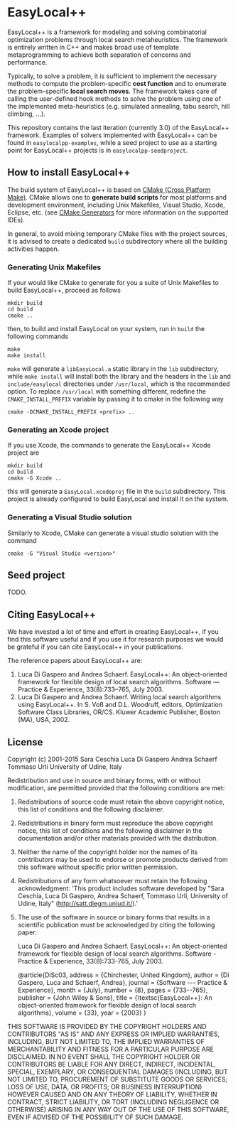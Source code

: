 # EasyLocal++

EasyLocal++ is a framework for modeling and solving combinatorial optimization problems through local search metaheuristics. The framework is entirely written in C++ and makes broad use of template metaprogramming to achieve both separation of concerns and performance. 

Typically, to solve a problem, it is sufficient to implement the necessary methods to compute the problem-specific **cost function** and to enumerate the problem-specific **local search moves**. The framework takes care of calling the user-defined hook methods to solve the problem using one of the implemented meta-heuristics (e.g. simulated annealing, tabu search, hill climbing, ...).

This repository contains the last iteration (currently 3.0) of the EasyLocal++ framework. Examples of solvers implemented with EasyLocal++ can be found in `easylocalpp-examples`, while a seed project to use as a starting point for EasyLocal++ projects is in `easylocalpp-seedproject`.

## How to install EasyLocal++

The build system of EasyLocal++ is based on [CMake (Cross Platform Make)](http://www.cmake.org). CMake allows one to **generate build scripts** for most platforms and development environment, including Unix Makefiles, Visual Studio, Xcode, Eclipse, etc. (see [CMake Generators](http://www.cmake.org/cmake/help/v3.0/manual/cmake-generators.7.html) for more information on the supported IDEs).

In general, to avoid mixing temporary CMake files with the project sources, it is advised to create a dedicated `build` subdirectory where all the building activities happen.

### Generating Unix Makefiles

If your would like CMake to generate for you a suite of Unix Makefiles to build EasyLocal++, proceed as follows

	mkdir build
	cd build
	cmake ..
	
then, to build and install EasyLocal on your system, run in `build` the following commands

    make
    make install

`make` will generate a `libEasyLocal.a` static library in the `lib` subdirectory, while `make install` will install both the library and the headers in the `lib` and `include/easylocal` directories under `/usr/local`, which is the recommended option. To replace `/usr/local` with something different, redefine the `CMAKE_INSTALL_PREFIX` variable by passing it to cmake in the following way

	cmake -DCMAKE_INSTALL_PREFIX <prefix> ..

### Generating an Xcode project

If you use Xcode, the commands to generate the EasyLocal++ Xcode project are

    mkdir build
    cd build
    cmake -G Xcode ..
    
this will generate a `EasyLocal.xcodeproj` file in the `build` subdirectory. This project is already configured to build EasyLocal and install it on the system.

### Generating a Visual Studio solution

Similarly to Xcode, CMake can generate a visual studio solution with the command

	cmake -G "Visual Studio <version>"

## Seed project

TODO.

## Citing EasyLocal++

We have invested a lot of time and effort in creating EasyLocal++, if you find this software useful and if you use it for research purposes we would be grateful if you can cite EasyLocal++ in your publications.

The reference papers about EasyLocal++ are:

1. Luca Di Gaspero and Andrea Schaerf. EasyLocal++: An object-oriented framework for flexible design of local search algorithms.  Software — Practice & Experience, 33(8):733–765, July 2003. 
2. Luca Di Gaspero and Andrea Schaerf. Writing local search algorithms using EasyLocal++. In S. Voß and D.L. Woodruff, editors,  Optimization Software Class Libraries, OR/CS. Kluwer Academic Publisher, Boston (MA), USA, 2002.

## License

 Copyright (c) 2001-2015 Sara Ceschia
 						 Luca Di Gaspero 
 						 Andrea Schaerf
						 Tommaso Urli 
 						 University of Udine, Italy 
 
 
 Redistribution and use in source and binary forms, with or without
 modification, are permitted provided that the following conditions
 are met:

 1. Redistributions of source code must retain the above copyright
    notice, this list of conditions and the following disclaimer.

 2. Redistributions in binary form must reproduce the above copyright
    notice, this list of conditions and the following disclaimer in
    the documentation and/or other materials provided with the
    distribution.

 3. Neither the name of the copyright holder nor the names of its
    contributors may be used to endorse or promote products derived
    from this software without specific prior written permission.

 4. Redistributions of any form whatsoever must retain the following
    acknowledgment: 'This product includes software developed by 
	"Sara Ceschia, Luca Di Gaspero, Andrea Schaerf, Tommaso Urli,
	University of Udine, Italy" (http://satt.diegm.uniud.it/).'
	
 5. The use of the software in source or binary forms that results in
    a scientific publication must be acknowledged by citing the 
	following paper:
	
	Luca Di Gaspero and Andrea Schaerf. EasyLocal++: An object-oriented 
	framework for flexible design of local search algorithms. 
	Software - Practice & Experience, 33(8):733-765, July 2003.
	
	
	  @article{DiSc03,
	    address = {Chirchester, United Kingdom},
	    author = {Di Gaspero, Luca and Schaerf, Andrea},
	    journal = {Software --- Practice \& Experience},
	    month = {July},
	    number = {8},
	    pages = {733--765},
	    publisher = {John Wiley \& Sons},
	    title = {\textsc{EasyLocal++}: An object-oriented framework for flexible design of local search algorithms},
	    volume = {33},
	    year = {2003}
	  }

 THIS SOFTWARE IS PROVIDED BY THE COPYRIGHT HOLDERS AND CONTRIBUTORS
 "AS IS" AND ANY EXPRESS OR IMPLIED WARRANTIES, INCLUDING, BUT NOT
 LIMITED TO, THE IMPLIED WARRANTIES OF MERCHANTABILITY AND FITNESS FOR
 A PARTICULAR PURPOSE ARE DISCLAIMED. IN NO EVENT SHALL THE COPYRIGHT
 HOLDER OR CONTRIBUTORS BE LIABLE FOR ANY DIRECT, INDIRECT, INCIDENTAL,
 SPECIAL, EXEMPLARY, OR CONSEQUENTIAL DAMAGES (INCLUDING, BUT NOT LIMITED
 TO, PROCUREMENT OF SUBSTITUTE GOODS OR SERVICES; LOSS OF USE, DATA, OR
 PROFITS; OR BUSINESS INTERRUPTION) HOWEVER CAUSED AND ON ANY THEORY OF
 LIABILITY, WHETHER IN CONTRACT, STRICT LIABILITY, OR TORT (INCLUDING
 NEGLIGENCE OR OTHERWISE) ARISING IN ANY WAY OUT OF THE USE OF THIS
 SOFTWARE, EVEN IF ADVISED OF THE POSSIBILITY OF SUCH DAMAGE.


